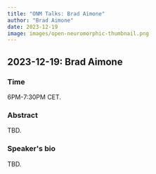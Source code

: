 ```yaml
---
title: "ONM Talks: Brad Aimone"
author: "Brad Aimone"
date: 2023-12-19
image: images/open-neuromorphic-thumbnail.png
---
```


## 2023-12-19: Brad Aimone

### Time

6PM-7:30PM CET.

### Abstract

TBD.

### Speaker's bio

TBD.
